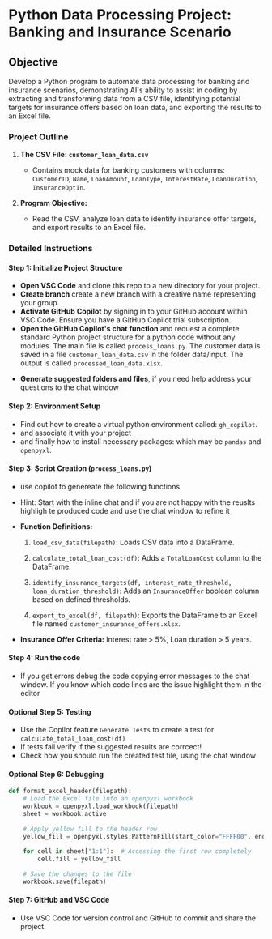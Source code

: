 Python Data Processing Project: Banking and Insurance Scenario
==============================================================

Objective
---------

Develop a Python program to automate data processing for banking and insurance scenarios, demonstrating AI's ability to assist in coding by extracting and transforming data from a CSV file, identifying potential targets for insurance offers based on loan data, and exporting the results to an Excel file.

### Project Outline

1.  **The CSV File: `customer_loan_data.csv`**
    
    *   Contains mock data for banking customers with columns: `CustomerID`, `Name`, `LoanAmount`, `LoanType`, `InterestRate`, `LoanDuration`, `InsuranceOptIn`.
2.  **Program Objective:**
    
    *   Read the CSV, analyze loan data to identify insurance offer targets, and export results to an Excel file.

### Detailed Instructions

#### Step 1: Initialize Project Structure

*   **Open VSC Code** and clone this repo to a new directory for your project.
*   **Create branch** create a new branch with a creative name representing your group.
*   **Activate GitHub Copilot** by signing in to your GitHub account within VSC Code. Ensure you have a GitHub Copilot trial subscription.
*   **Open the GitHub Copilot's chat function** and request  a complete standard Python project structure for a python code without any modules. The main file is called `process_loans.py`. The customer data is saved in a file `customer_loan_data.csv` in the folder data/input. The output is called `processed_loan_data.xlsx`.
+   **Generate suggested folders and files**, if you need help address your questions to the chat window 

#### Step 2: Environment Setup

*   Find out how to create a virtual python environment called: `gh_copilot`.
*   and associate it with your project
*   and finally how to install necessary packages: which may be `pandas` and `openpyxl`.

#### Step 3: Script Creation (`process_loans.py`)

*   use copilot to genereate the following functions
*   Hint: Start with the inline chat and if you are not happy with the reuslts highligh te produced code and use the chat window to refine it

*   **Function Definitions:**
    
    1.  `load_csv_data(filepath)`: Loads CSV data into a DataFrame.
        
    2.  `calculate_total_loan_cost(df)`: Adds a `TotalLoanCost` column to the DataFrame.
        
    3.  `identify_insurance_targets(df, interest_rate_threshold, loan_duration_threshold)`: Adds an `InsuranceOffer` boolean column based on defined thresholds.
        
    4.  `export_to_excel(df, filepath)`: Exports the DataFrame to an Excel file named `customer_insurance_offers.xlsx`.
        
*   **Insurance Offer Criteria:** Interest rate > 5%, Loan duration > 5 years.

#### Step 4: Run the code

*   If you get errors debug the code copying error messages to the chat window. If you know which code lines are the issue highlight them in the editor


#### Optional Step 5: Testing

*  Use the Copilot feature `Generate Tests` to create a test for `calculate_total_loan_cost(df)`
*  If tests fail verify if the suggested results are corrcect!
*  Check how you should run the created test file, using the chat window

#### Optional Step 6: Debugging

```python
def format_excel_header(filepath):
    # Load the Excel file into an openpyxl workbook
    workbook = openpyxl.load_workbook(filepath)
    sheet = workbook.active
    
    # Apply yellow fill to the header row
    yellow_fill = openpyxl.styles.PatternFill(start_color="FFFF00", end_color="FFFF00", fill_type="solid")
    
    for cell in sheet["1:1"]:  # Accessing the first row completely
        cell.fill = yellow_fill
    
    # Save the changes to the file
    workbook.save(filepath)
```

#### Step 7: GitHub and VSC Code

*   Use VSC Code for version control and GitHub to commit and share the project.
